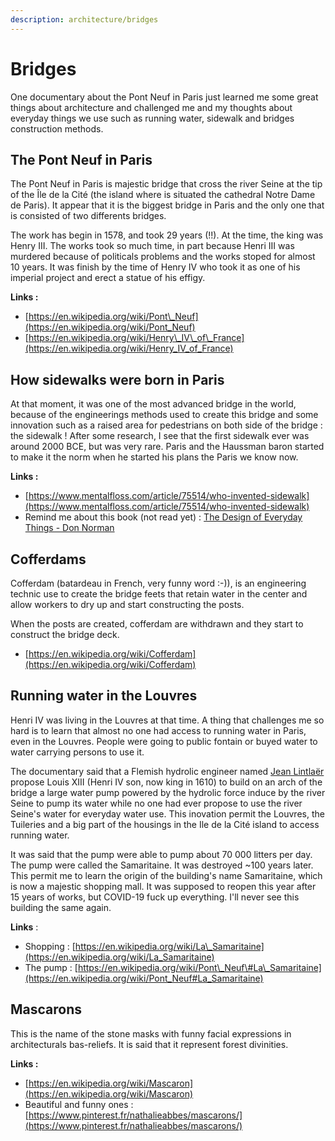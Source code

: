 ```yaml
---
description: architecture/bridges
---
```


# Bridges

One documentary about the Pont Neuf in Paris just learned me some great things about architecture and challenged me and my thoughts about everyday things we use such as running water, sidewalk and bridges construction methods.

## The Pont Neuf in Paris

The Pont Neuf in Paris is majestic bridge that cross the river Seine at the tip of the Île de la Cité \(the island where is situated the cathedral Notre Dame de Paris\). It appear that it is the biggest bridge in Paris and the only one that is consisted of two differents bridges.

The work has begin in 1578, and took 29 years \(!!\). At the time, the king was Henry III. The works took so much time, in part because Henri III was murdered because of politicals problems and the works stoped for almost 10 years. It was finish by the time of Henry IV who took it as one of his imperial project and erect a statue of his effigy.

**Links :**

* [https://en.wikipedia.org/wiki/Pont\_Neuf](https://en.wikipedia.org/wiki/Pont_Neuf)
* [https://en.wikipedia.org/wiki/Henry\_IV\_of\_France](https://en.wikipedia.org/wiki/Henry_IV_of_France)

## How sidewalks were born in Paris

At that moment, it was one of the most advanced bridge in the world, because of the engineerings methods used to create this bridge and some innovation such as a raised area for pedestrians on both side of the bridge : the sidewalk ! After some research, I see that the first sidewalk ever was around 2000 BCE, but was very rare. Paris and the Haussman baron started to make it the norm when he started his plans the Paris we know now.

**Links :**

* [https://www.mentalfloss.com/article/75514/who-invented-sidewalk](https://www.mentalfloss.com/article/75514/who-invented-sidewalk)
* Remind me about this book \(not read yet\) :  [The Design of Everyday Things - Don Norman](https://www.amazon.fr/Design-Everyday-Things-Revised-Expanded/dp/0465050654)

## Cofferdams

Cofferdam \(batardeau in French, very funny word :-\)\), is an engineering technic use to create the bridge feets that retain water in the center and allow workers to dry up and start constructing the posts.

When the posts are created, cofferdam are withdrawn and they start to construct the bridge deck.

* [https://en.wikipedia.org/wiki/Cofferdam](https://en.wikipedia.org/wiki/Cofferdam)

## Running water in the Louvres

Henri IV was living in the Louvres at that time. A thing that challenges me so hard is to learn that almost no one had access to running water in Paris, even in the Louvres. People were going to public fontain or buyed water to water carrying persons to use it.

The documentary said that a Flemish hydrolic engineer named [Jean Lintlaër](https://fr.wikipedia.org/wiki/Jean_Lintla%C3%ABr) propose Louis XIII \(Henri IV son, now king in 1610\) to build on an arch of the bridge a large water pump powered by the hydrolic force induce by the river Seine to pump its water while no one had ever propose to use the river Seine's water for everyday water use. This inovation permit the Louvres, the Tuileries and a big part of the housings in the Ile de la Cité island to access running water.

It was said that the pump were able to pump about 70 000 litters per day. The pump were called the Samaritaine. It was destroyed ~100 years later. This permit me to learn the origin of the building's name Samaritaine, which is now a majestic shopping mall. It was supposed to reopen this year after 15 years of works, but COVID-19 fuck up everything. I'll never see this building the same again.

**Links** :

* Shopping : [https://en.wikipedia.org/wiki/La\_Samaritaine](https://en.wikipedia.org/wiki/La_Samaritaine)
* The pump : [https://en.wikipedia.org/wiki/Pont\_Neuf\#La\_Samaritaine](https://en.wikipedia.org/wiki/Pont_Neuf#La_Samaritaine)

## Mascarons

This is the name of the stone masks with funny facial expressions in architecturals bas-reliefs. It is said that it represent forest divinities.

**Links :**

* [https://en.wikipedia.org/wiki/Mascaron](https://en.wikipedia.org/wiki/Mascaron)
* Beautiful and funny ones : [https://www.pinterest.fr/nathalieabbes/mascarons/](https://www.pinterest.fr/nathalieabbes/mascarons/)

